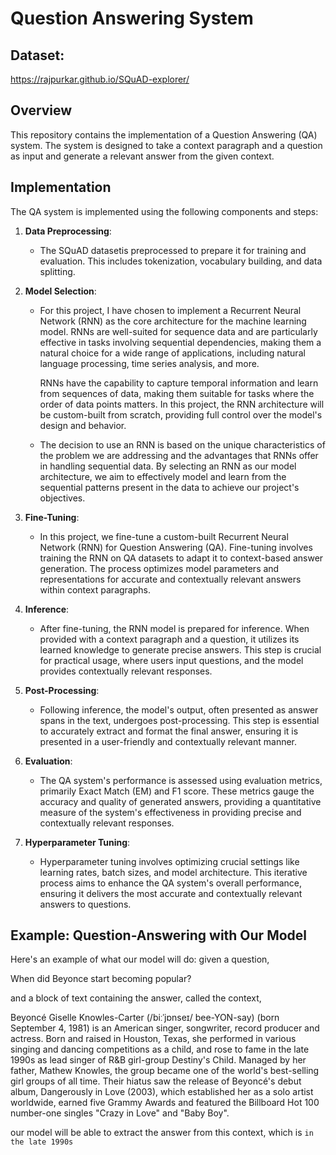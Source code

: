 # Question Answering System

## Dataset:
https://rajpurkar.github.io/SQuAD-explorer/

## Overview

This repository contains the implementation of a Question Answering (QA) system. The system is designed to take a context paragraph and a question as input and generate a relevant answer from the given context.

## Implementation

The QA system is implemented using the following components and steps:

1. **Data Preprocessing**:
   - The SQuAD datasetis preprocessed to prepare it for training and evaluation. This includes tokenization, vocabulary building, and data splitting.

2. **Model Selection**:
   - For this project, I have chosen to implement a Recurrent Neural Network (RNN) as the core architecture for the machine learning model. RNNs are well-suited for sequence data and are particularly effective in tasks involving sequential dependencies, making them a natural choice for a wide range of applications, including natural language processing, time series analysis, and more.

     RNNs have the capability to capture temporal information and learn from sequences of data, making them suitable for tasks where the order of data points matters. In this project, the RNN architecture will be custom-built from scratch, providing full control over the model's design and behavior.

   - The decision to use an RNN is based on the unique characteristics of the problem we are addressing and the advantages that RNNs offer in handling sequential data. By selecting an RNN as our model architecture, we aim to effectively model and learn from the sequential patterns present in the data to achieve our project's objectives.


3. **Fine-Tuning**:
   - In this project, we fine-tune a custom-built Recurrent Neural Network (RNN) for Question Answering (QA). Fine-tuning involves training the RNN on QA datasets to adapt it to context-based answer generation. The process optimizes model parameters and representations for accurate and contextually relevant answers within context paragraphs.

4. **Inference**:
   - After fine-tuning, the RNN model is prepared for inference. When provided with a context paragraph and a question, it utilizes its learned knowledge to generate precise answers. This step is crucial for practical usage, where users input questions, and the model provides contextually relevant responses.

5. **Post-Processing**:
   - Following inference, the model's output, often presented as answer spans in the text, undergoes post-processing. This step is essential to accurately extract and format the final answer, ensuring it is presented in a user-friendly and contextually relevant manner.

6. **Evaluation**:
   - The QA system's performance is assessed using evaluation metrics, primarily Exact Match (EM) and F1 score. These metrics gauge the accuracy and quality of generated answers, providing a quantitative measure of the system's effectiveness in providing precise and contextually relevant responses.

7. **Hyperparameter Tuning**:
   - Hyperparameter tuning involves optimizing crucial settings like learning rates, batch sizes, and model architecture. This iterative process aims to enhance the QA system's overall performance, ensuring it delivers the most accurate and contextually relevant answers to questions.

## Example: Question-Answering with Our Model
Here's an example of what our model will do: given a question,

When did Beyonce start becoming popular?

and a block of text containing the answer, called the context,

Beyoncé Giselle Knowles-Carter (/biːˈjɒnseɪ/ bee-YON-say) (born September 4, 1981) is an American singer, songwriter, record producer and actress. Born and raised in Houston, Texas, she performed in various singing and dancing competitions as a child, and rose to fame in the late 1990s as lead singer of R&B girl-group Destiny's Child. Managed by her father, Mathew Knowles, the group became one of the world's best-selling girl groups of all time. Their hiatus saw the release of Beyoncé's debut album, Dangerously in Love (2003), which established her as a solo artist worldwide, earned five Grammy Awards and featured the Billboard Hot 100 number-one singles "Crazy in Love" and "Baby Boy".

our model will be able to extract the answer from this context, 
which is `in the late 1990s` 